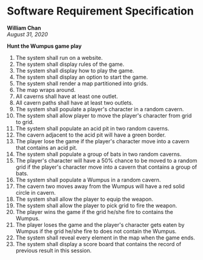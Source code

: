 # Software Requirement Specification 
**William Chan**  
*August 31, 2020*

**Hunt the Wumpus game play**

1. The system shall run on a website.
1. The system shall display rules of the game.
1. The system shall display how to play the game.
1. The system shall display an option to start the game.
1. The system shall render a map partitioned into grids.
1. The map wraps around.
1. All caverns shall have at least one outlet. 
1. All cavern paths shall have at least two outlets.
1. The system shall populate a player's character in a random cavern.
1. The system shall allow player to move the player's character from grid to grid.  
1. The system shall populate an acid pit in two random caverns.
1. The cavern adjacent to the acid pit will have a green border.
1. The player lose the game if the player's character move into a cavern that contains an acid pit.  
1. The system shall populate a group of bats in two random caverns.
1. The player's character will have a 50% chance to be moved to a random grid if the player's character move into a cavern that contains a group of bats.    
1. The system shall populate a Wumpus in a random cavern.
1. The cavern two moves away from the Wumpus will have a red solid circle in cavern.
1. The system shall allow the player to equip the weapon.
1. The system shall allow the player to pick grid to fire the weapon.
1. The player wins the game if the grid he/she fire to contains the Wumpus.
1. The player loses the game and the player's character gets eaten by Wumpus if the grid he/she fire to does not contain the Wumpus.
1. The system shall reveal every element in the map when the game ends. 
1. The system shall display a score board that contains the record of previous result in this session. 





